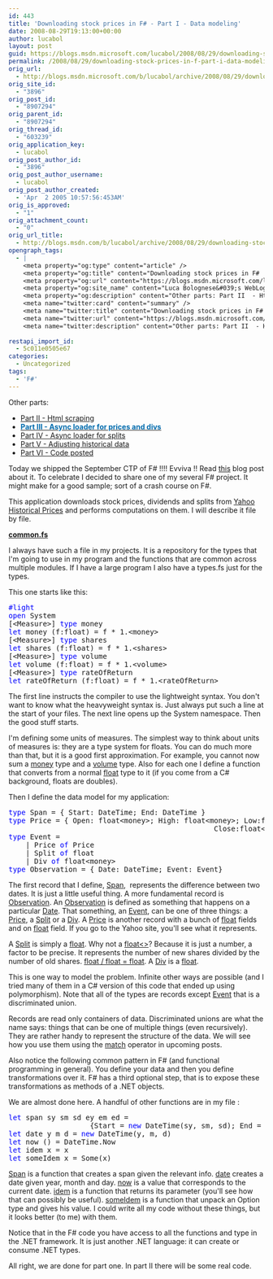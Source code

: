 ```yaml
---
id: 443
title: 'Downloading stock prices in F# - Part I - Data modeling'
date: 2008-08-29T19:13:00+00:00
author: lucabol
layout: post
guid: https://blogs.msdn.microsoft.com/lucabol/2008/08/29/downloading-stock-prices-in-f-part-i-data-modeling/
permalink: /2008/08/29/downloading-stock-prices-in-f-part-i-data-modeling/
orig_url:
  - http://blogs.msdn.microsoft.com/b/lucabol/archive/2008/08/29/downloading-stock-prices-in-f-part-i-data-modeling.aspx
orig_site_id:
  - "3896"
orig_post_id:
  - "8907294"
orig_parent_id:
  - "8907294"
orig_thread_id:
  - "603239"
orig_application_key:
  - lucabol
orig_post_author_id:
  - "3896"
orig_post_author_username:
  - lucabol
orig_post_author_created:
  - 'Apr  2 2005 10:57:56:453AM'
orig_is_approved:
  - "1"
orig_attachment_count:
  - "0"
orig_url_title:
  - http://blogs.msdn.com/b/lucabol/archive/2008/08/29/downloading-stock-prices-in-f-part-i-data-modeling.aspx
opengraph_tags:
  - |
    <meta property="og:type" content="article" />
    <meta property="og:title" content="Downloading stock prices in F#  - Part I  - Data modeling" />
    <meta property="og:url" content="https://blogs.msdn.microsoft.com/lucabol/2008/08/29/downloading-stock-prices-in-f-part-i-data-modeling/" />
    <meta property="og:site_name" content="Luca Bolognese&#039;s WebLog" />
    <meta property="og:description" content="Other parts: Part II  - Html scraping Part III  - Async loader for prices and divs Part IV  - Async loader for splits Part V  - Adjusting historical data Part VI  - Code posted Today we shipped the September CTP of F# !!!! Evviva !! Read this blog post about it. To celebrate I decided..." />
    <meta name="twitter:card" content="summary" />
    <meta name="twitter:title" content="Downloading stock prices in F#  - Part I  - Data modeling" />
    <meta name="twitter:url" content="https://blogs.msdn.microsoft.com/lucabol/2008/08/29/downloading-stock-prices-in-f-part-i-data-modeling/" />
    <meta name="twitter:description" content="Other parts: Part II  - Html scraping Part III  - Async loader for prices and divs Part IV  - Async loader for splits Part V  - Adjusting historical data Part VI  - Code posted Today we shipped the September CTP of F# !!!! Evviva !! Read this blog post about it. To celebrate I decided..." />
    
restapi_import_id:
  - 5c011e0505e67
categories:
  - Uncategorized
tags:
  - 'F#'
---
```

Other parts:

  * [Part II  - Html scraping](http://blogs.msdn.com/lucabol/archive/2008/09/05/downloading-stock-prices-in-f-part-ii-html-scraping.aspx) 
  * [**<font color="#006bad">Part III  - Async loader for prices and divs</font>**](http://blogs.msdn.com/lucabol/archive/2008/09/12/downloading-stock-prices-in-f-part-iii-async-loader-for-prices-and-divs.aspx)
  * [Part IV  - Async loader for splits](http://blogs.msdn.com/lucabol/archive/2008/09/19/downloading-stock-prices-in-f-part-iv-async-loader-for-splits.aspx)
  * [Part V  - Adjusting historical data](http://blogs.msdn.com/lucabol/archive/2008/09/26/downloading-stock-prices-in-f-part-v-adjusting-historical-data.aspx)
  * [Part VI  - Code posted](http://blogs.msdn.com/lucabol/archive/2008/10/20/downloading-stock-prices-in-f-part-vi-code-posted.aspx)

Today we shipped the September CTP of F# !!!! Evviva !! Read [this](http://blogs.msdn.com/dsyme/archive/2008/08/29/the-f-september-2008-ctp-is-now-available.aspx) blog post about it. To celebrate I decided to share one of my several F# project. It might make for a good sample; sort of a crash course on F#.

This application downloads stock prices, dividends and splits from [Yahoo Historical Prices](http://finance.yahoo.com/q/hp?s=MSFT) and performs computations on them. I will describe it file by file.

<u>**common.fs**</u>

I always have such a file in my projects. It is a repository for the types that I'm going to use in my program and the functions that are common across multiple modules. If I have a large program I also have a types.fs just for the types.

This one starts like this:

<pre class="code"><span style="color:blue;">#light
open </span>System
[&lt;Measure&gt;] <span style="color:blue;">type </span>money
<span style="color:blue;">let </span>money (f:float) = f * 1.&lt;money&gt;
[&lt;Measure&gt;] <span style="color:blue;">type </span>shares
<span style="color:blue;">let </span>shares (f:float) = f * 1.&lt;shares&gt;
[&lt;Measure&gt;] <span style="color:blue;">type </span>volume
<span style="color:blue;">let </span>volume (f:float) = f * 1.&lt;volume&gt;
[&lt;Measure&gt;] <span style="color:blue;">type </span>rateOfReturn
<span style="color:blue;">let </span>rateOfReturn (f:float) = f * 1.&lt;rateOfReturn&gt;</pre>



<p align="left">
  The first line instructs the compiler to use the lightweight syntax. You don't want to know what the heavyweight syntax is. Just always put such a line at the start of your files. The next line opens up the System namespace. Then the good stuff starts.
</p>

I'm defining some units of measures. The simplest way to think about units of measures is: they are a type system for floats. You can do much more than that, but it is a good first approximation. For example, you cannot now sum a <u>money</u> type and a <u>volume</u> type. Also for each one I define a function that converts from a normal <u>float</u> type to it (if you come from a C# background, floats are doubles).

Then I define the data model for my application:

<pre class="code"><span style="color:blue;">type </span>Span = { Start: DateTime; End: DateTime }
<span style="color:blue;">type </span>Price = { Open: float&lt;money&gt;; High: float&lt;money&gt;; Low:float&lt;money&gt;; <br />                                                Close:float&lt;money&gt;; Volume: float&lt;volume&gt;}
<span style="color:blue;">type </span>Event =
    | Price <span style="color:blue;">of </span>Price
    | Split <span style="color:blue;">of </span>float
    | Div <span style="color:blue;">of </span>float&lt;money&gt;
<span style="color:blue;">type </span>Observation = { Date: DateTime; Event: Event}</pre>

The first record that I define, <u>Span</u>,&nbsp; represents the difference between two dates. It is just a little useful thing. A more fundamental record is <u>Observation</u>. An <u>Observation</u> is defined as something that happens on a particular <u>Date</u>. That something, an <u>Event</u>, can be one of three things: a <u>Price</u>, a <u>Split</u> or a <u>Div</u>. A <u>Price</u> is another record with a bunch of <u>float<money></u> fields and on <u>float<volume></u> field. If you go to the Yahoo site, you'll see what it represents.

A <u>Split</u> is simply a <u>float</u>. Why not a <u>float<></u>? Because it is just a number, a factor to be precise. It represents the number of new shares divided by the number of old shares. <u>float<shares> / float<shares> = float</u>. A <u>Div</u> is a <u>float<money></u>.

This is one way to model the problem. Infinite other ways are possible (and I tried many of them in a C# version of this code that ended up using polymorphism). Note that all of the types are records except <u>Event</u> that is a discriminated union.

Records are read only containers of data. Discriminated unions are what the name says: things that can be one of multiple things (even recursively). They are rather handy to represent the structure of the data. We will see how you use them using the <u>match</u> operator in upcoming posts.

Also notice the following common pattern in F# (and functional programming in general). You define your data and then you define transformations over it. F# has a third optional step, that is to expose these transformations as methods of a .NET objects.

We are almost done here. A handful of other functions are in my file :

<pre class="code"><span style="color:blue;">let </span>span sy sm sd ey em ed =<br />                   {Start = <span style="color:blue;">new </span>DateTime(sy, sm, sd); End = <span style="color:blue;">new </span>DateTime(ey, em, ed)}
<span style="color:blue;">let </span>date y m d = <span style="color:blue;">new </span>DateTime(y, m, d)
<span style="color:blue;">let </span>now () = DateTime.Now
<span style="color:blue;">let </span>idem x = x
<span style="color:blue;">let </span>someIdem x = Some(x)</pre>

<u>Span</u> is a function that creates a span given the relevant info. <u>date</u> creates a date given year, month and day. <u>now</u> is a value that corresponds to the current date. <u>idem</u> is a function that returns its parameter (you'll see how that can possibly be useful). <u>someIdem</u> is a function that unpack an Option type and gives his value. I could write all my code without these things, but it looks better (to me) with them.

Notice that in the F# code you have access to all the functions and type in the .NET framework. It is just another .NET language: it can create or consume .NET types.

All right, we are done for part one. In part II there will be some real code.